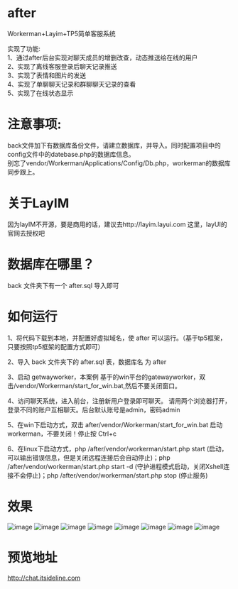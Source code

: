 # after
Workerman+Layim+TP5简单客服系统  

实现了功能:  
1、通过after后台实现对聊天成员的增删改查，动态推送给在线的用户    
2、实现了离线客服登录后聊天记录推送   
3、实现了表情和图片的发送  
4、实现了单聊聊天记录和群聊聊天记录的查看  
5、实现了在线状态显示  

# 注意事项:  
back文件加下有数据库备份文件，请建立数据库，并导入。同时配置项目中的config文件中的datebase.php的数据库信息。  
别忘了vendor/Workerman/Applications/Config/Db.php，workerman的数据库同步跟上。

# 关于LayIM
因为layIM不开源，要是商用的话，建议去http://layim.layui.com  这里，layUI的官网去授权吧  

# 数据库在哪里？  
back 文件夹下有一个 after.sql 导入即可  

# 如何运行  
1、将代码下载到本地，并配置好虚拟域名，使 after 可以运行。（基于tp5框架，只要按照tp5框架的配置方式即可）  
  
2、导入 back 文件夹下的 after.sql 表，数据库名 为 after 
  
3、启动 getwayworker，本案例 基于的win平台的gatewayworker，双击/vendor/Workerman/start_for_win.bat,然后不要关闭窗口。   
  
4、访问聊天系统，进入前台，注册新用户登录即可聊天。 请用两个浏览器打开，登录不同的账户互相聊天。后台默认账号是admin，密码admin  

5、在win下启动方式，双击 after/vendor/Workerman/start_for_win.bat 启动 workerman，不要关闭！停止按 Ctrl+c

6、在linux下启动方式，php /after/vendor/workerman/start.php start (启动，可以输出错误信息，但是关闭远程连接后会自动停止)；php /after/vendor/workerman/start.php start -d (守护进程模式启动，关闭Xshell连接不会停止)；php /after/vendor/workerman/start.php stop (停止服务)


# 效果
![image](https://github.com/Jing-Bei/after/blob/master/images/01.png)
![image](https://github.com/Jing-Bei/after/blob/master/images/02.png)
![image](https://github.com/Jing-Bei/after/blob/master/images/03.png)
![image](https://github.com/Jing-Bei/after/blob/master/images/04.png)
![image](https://github.com/Jing-Bei/after/blob/master/images/05.png)
![image](https://github.com/Jing-Bei/after/blob/master/images/06.png)
![image](https://github.com/Jing-Bei/after/blob/master/images/07.png)
![image](https://github.com/Jing-Bei/after/blob/master/images/08.png)


# 预览地址
http://chat.itsideline.com


